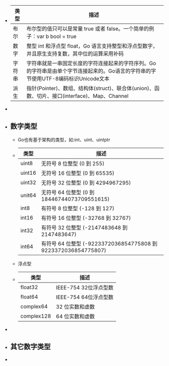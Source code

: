 - |类型|描述|
  |-----|-----|
  |布尔|布尔型的值只可以是常量 true 或者 false。一个简单的例子：var b bool = true|
  |数字|整型 int 和浮点型 float，Go 语言支持整型和浮点型数字，并且原生支持复数，其中位的运算采用补码|
  |字符串|字符串就是一串固定长度的字符连接起来的字符序列。Go的字符串是由单个字节连接起来的。Go语言的字符串的字节使用UTF-8编码标识Unicode文本|
  |派生|指针(Pointer)、数组、结构体(struct)、联合体(union)、函数、切片、接口(interface)、Map、Channel|
-
- ## 数字类型
	- Go也有基于架构的类型，如:int、uint、uintptr
	- |类型|描述|
	  |--|--|
	  |uint8|无符号 8 位整型 (0 到 255)|
	  |uint16|无符号 16 位整型 (0 到 65535)|
	  |uint32|无符号 32 位整型 (0 到 4294967295)|
	  |unit64|无符号 64 位整型 (0 到 18446744073709551615)|
	  |int8|有符号 8 位整型 (-128 到 127)|
	  |int16|有符号 16 位整型 (-32768 到 32767)|
	  |int32|有符号 32 位整型 (-2147483648 到 2147483647)|
	  |int64|有符号 64 位整型 (-9223372036854775808 到 9223372036854775807)||
	- 浮点型
	- |类型|描述|
	  |--|--|
	  |float32|IEEE-754 32位浮点型数|
	  |float64|IEEE-754 64位浮点型数|
	  |complex64|32 位实数和虚数|
	  |complex128|64 位实数和虚数|
-
- ## 其它数字类型
-